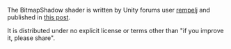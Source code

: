 The BitmapShadow shader is written by Unity forums user [rempelj](https://forum.unity.com/members/rempelj.370317/) and published in [this post](https://forum.unity.com/threads/textmesh-pro-bitmap-font-outlines-and-shadows.467688/#post-3043926).

It is distributed under no explicit license or terms other than "if you improve it, please share".
